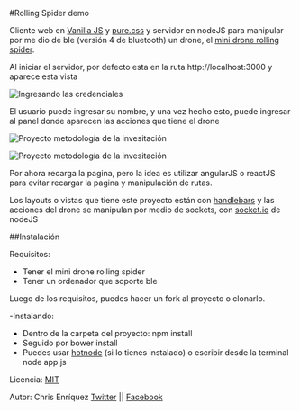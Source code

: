 #Rolling Spider demo

Cliente web en [Vanilla JS](http://vanilla-js.com/) y [pure.css](http://purecss.io/) y servidor en nodeJS para manipular por me dio de ble (versión 4 de bluetooth) un drone, el [mini drone rolling spider](http://www.parrot.com/es/productos/rolling-spider/).

Al iniciar el servidor, por defecto esta en la ruta http://localhost:3000 y aparece esta vista

![Ingresando las credenciales](https://github.com/khrizenriquez/rolling-spider/blob/master/images/demo/start.png)

El usuario puede ingresar su nombre, y una vez hecho esto, puede ingresar al panel donde aparecen las acciones que tiene el drone

![Proyecto metodología de la invesitación](https://github.com/khrizenriquez/rolling-spider/blob/master/images/demo/panel1.png)

![Proyecto metodología de la invesitación](https://github.com/khrizenriquez/rolling-spider/blob/master/images/demo/panel2.png)

Por ahora recarga la pagina, pero la idea es utilizar angularJS o reactJS para evitar recargar la pagina y manipulación de rutas.

Los layouts o vistas que tiene este proyecto están con [handlebars](http://handlebarsjs.com/) y las acciones del drone se manipulan por medio de sockets, con [socket.io](http://socket.io/) de nodeJS

##Instalación

Requisitos: 

* Tener el mini drone rolling spider
* Tener un ordenador que soporte ble

Luego de los requisitos, puedes hacer un fork al proyecto o clonarlo.

-Instalando: 

* Dentro de la carpeta del proyecto: npm install
* Seguido por bower install
* Puedes usar [hotnode](https://github.com/saschagehlich/hotnode) (si lo tienes instalado) o escribir desde la terminal node app.js

Licencia: [MIT](https://opensource.org/licenses/MIT)

Autor: Chris Enríquez
[Twitter](https://twitter.com/khrizEnriquez) ||
[Facebook](https://facebook.com/khrizenriquez)
